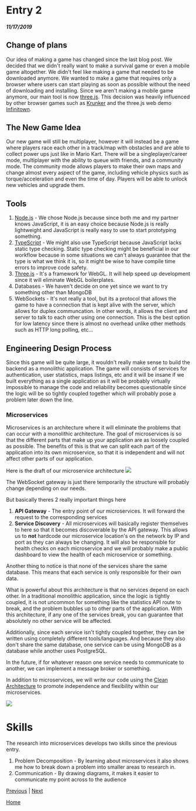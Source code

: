 # Entry 2
##### 11/17/2019

## Change of plans
Our idea of making a game has changed since the last blog post. We decided that we didn't really want to make a survival game or even a mobile game altogether. We didn't feel like making a game that needed to be downloaded anymore. We wanted to make a game that requires only a browser where users can start playing as soon as possible without the need of downloading and installing. Since we aren't making a mobile game anymore, our main tool is now [three.js](https://threejs.org/). This decision was heavily influenced by other browser games such as [Krunker](https://krunker.io/) and the three.js web demo [Infinitown](http://demos.littleworkshop.fr/infinitown).

## The New Game Idea
Our new game will still be multiplayer, however it will instead be a game where players race each other in a track/map with obstacles and are able to collect power ups just like in Mario Kart. There will be a singleplayer/career mode, multiplayer with the ability to queue with friends, and a community mode. The community mode allows players to make their own maps and change almost every aspect of the game, including vehicle physics such as torque/acceleration and even the time of day. Players will be able to unlock new vehicles and upgrade them.

## Tools
1. [Node.js](https://nodejs.org/en/) - We chose Node.js because since both me and my partner knows JavaScript, it is an easy choice because Node.js is really lightweight and JavaScript is really easy to use to start prototyping something.
2. [TypeScript](https://www.typescriptlang.org/) - We might also use TypeScript because JavaScript lacks static type checking. Static type checking might be beneficial in our workflow because in some situations we can't always guarantee that the type is what we think it is, so it might be wise to have compile time errors to improve code safety.
3. [Three.js](https://threejs.org/) - It's a framework for WebGL. It will help speed up development since it will eliminate WebGL boilerplates.
4. Databases - We haven't decide on one yet since we want to try something other than MongoDB
5. WebSockets - It's not really a tool, but its a  protocol that allows the game to have a connection that is kept alive with the server, which allows for duplex communcation. In other words, it allows the client and server to talk to each other using one connection. This is the best option for low latency since there is almost no overhead unlike other methods such as HTTP long polling, etc...

## Engineering Design Process
Since this game will be quite large, it wouldn't really make sense to build the backend as a monolithic application. The game will consists of services for authentication, user statistics, maps listings, etc and it will be insane if we built everything as a single application as it will be probably virtually impossible to manage the code and reliability becomes questionable since the logic will be so tightly coupled together which will probably pose a problem later down the line.

### Microservices
Microservices is an architecture where it will eliminate the problems that can occur with a monolithic architecture. The goal of microservices is so that the different parts that make up your application are as loosely coupled as possible. The benefits of this is that we can split each part of the application into its own microservice, so that it is independent and will not affect other parts of our application.

Here is the draft of our microservice architecture
![](https://i.imgur.com/PCf6cCq.png)

The WebSocket gateway is just there temporarily the structure will probably change depending on our needs.

But basically theres 2 really important things here
1. **API Gateway** - The entry point of our microservices. It will forward the request to the corresponding services
2. **Service Discovery** - All microservices will basically register themselves to here so that it becomes discoverable by the API gateway. This allows us to **not** hardcode our microservice location's on the network by IP and port as they can always be changing. It will also be responsible for health checks on each microservice and we will probably make a public dashboard to view the health of each microservice or something.

Another thing to notice is that none of the services share the same database. This means that each service is only responsible for their own data.

What is powerful about this architecture is that no services depend on each other. In a traditional monolithic application, since the logic is tightly coupled, it is not uncommon for something like the statistics API route to break, and the problem bubbles up to other parts of the application. With this architecture, if any one of the services break, you can guarantee that absolutely no other service will be affected.

Additionally, since each service isn't tightly coupled together, they can be written using completely different tools/languages. And because they also don't share the same database, one service can be using MongoDB as a database while another uses PostgreSQL.

In the future, if for whatever reason one service needs to communicate to another, we can implement a message broker or something.

In addition to microservices, we will write our code using the [Clean Architecture](https://blog.cleancoder.com/uncle-bob/2012/08/13/the-clean-architecture.html) to promote independence and flexibility within our microservices.

![](https://blog.cleancoder.com/uncle-bob/images/2012-08-13-the-clean-architecture/CleanArchitecture.jpg)

# Skills
The research into microservices develops two skills since the previous entry.

1. Problem Decomposition - By learning about microservices it also shows me how to break down a problem into smaller areas to research in.
2. Communication - By drawing diagrams, it makes it easier to communicate my point across to the audience

[Previous](entry01.md) | [Next](entry03.md)

[Home](../README.md)
